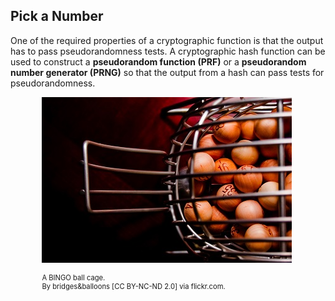 ## Pick a Number

One of the required properties of a cryptographic function is that the output has to pass pseudorandomness tests. A cryptographic hash function can be used to construct a **pseudorandom function (PRF)** or a **pseudorandom number generator (PRNG)** so that the output from a hash can pass tests for pseudorandomness.


<figure class="snippetimg" style="margin: 0 auto;width:80%">

  <img src=".guides/img/BingoCage.jpg" alt="Public key cryptography inventors Whitfield Diffie and Martin Hellman. . *Source: Whitfield Diffie photo by Mary Holzer licensed under CC-BY and Martin Hellman originated from Martin Hellman licensed under GFDL.*
">
  <figcaption style="font-size: 0.8em; text-align: left;">A BINGO ball cage.
</br>
 By bridges&balloons [CC BY-NC-ND 2.0] via flickr.com.
</figure

<br>


